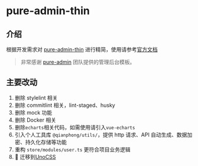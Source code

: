 # pure-admin-thin

## 介绍

根据开发需求对 [pure-admin-thin](https://github.com/pure-admin/pure-admin-thin) 进行精简，使用请参考[官方文档](https://yiming_chang.gitee.io/pure-admin-doc/)

> 非常感谢 [pure-admin](https://github.com/pure-admin) 团队提供的管理后台模板。

## 主要改动

1. 删除 stylelint 相关
2. 删除 commitlint 相关，lint-staged、husky
3. 删除 mock 功能
4. 删除 Docker 相关
5. 删除`echarts`相关代码，如需使用请引入`vue-echarts`
6. 引入个人工具库 `@qianphong/utils/`，提供 http 请求、API 自动生成、数据加密、持久化存储等功能
7. 重构 `store/modules/user.ts` 更符合项目业务逻辑
8. 🎉 迁移到[UnoCSS](https://unocss.dev)
